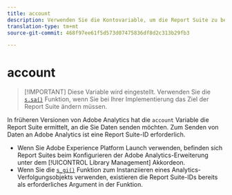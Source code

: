 ```yaml
---
title: account
description: Verwenden Sie die Kontovariable, um die Report Suite zu bestimmen, an die Daten gesendet werden.
translation-type: tm+mt
source-git-commit: 468f97ee61f5d573d07475836df8d2c313b29fb3

---
```



# account

> [!IMPORTANT] Diese Variable wird eingestellt. Verwenden Sie die [`s.sa()`](../functions/sa-method.md) Funktion, wenn Sie bei Ihrer Implementierung das Ziel der Report Suite ändern müssen.

In früheren Versionen von Adobe Analytics hat die `account` Variable die Report Suite ermittelt, an die Sie Daten senden möchten. Zum Senden von Daten an Adobe Analytics ist eine Report Suite-ID erforderlich.

* Wenn Sie Adobe Experience Platform Launch verwenden, befinden sich Report Suites beim Konfigurieren der Adobe Analytics-Erweiterung unter dem [!UICONTROL Library Management] Akkordeon.
* Wenn Sie die [`s_gi()`](../functions/s-gi.md) Funktion zum Instanziieren eines Analytics-Verfolgungsobjekts verwenden, existieren die Report Suite-IDs bereits als erforderliches Argument in der Funktion.

